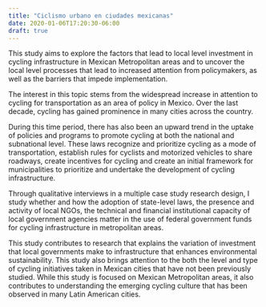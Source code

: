 ```yaml
---
title: "Ciclismo urbano en ciudades mexicanas"
date: 2020-01-06T17:20:30-06:00
draft: true
---
```


This study aims to explore the factors that lead to local level investment in cycling infrastructure in Mexican Metropolitan areas and to uncover the local level processes that lead to increased attention from policymakers, as well as the barriers that impede implementation.

The interest in this topic stems from the widespread increase in attention to cycling for transportation as an area of policy in Mexico. Over the last decade, cycling has gained prominence in many cities across the country. 

During this time period, there has also been an upward trend in the uptake of policies and programs to promote cycling at both the national and subnational level. These laws recognize and prioritize cycling as a mode of transportation, establish rules for cyclists and motorized vehicles to share roadways, create incentives for cycling and create an initial framework for municipalities to prioritize and undertake the development of cycling infrastructure.

Through qualitative interviews in a multiple case study research design, I study whether and how the adoption of state-level laws, the presence and activity of local NGOs, the technical and financial institutional capacity of local government agencies matter in the use of federal government funds for cycling infrastructure in metropolitan areas. 

This study contributes to research that explains the variation of investment that local governments make to infrastructure that enhances environmental sustainability. This study also brings attention to the both the level and type of cycling initiatives taken in Mexican cities that have not been previously studied. While this study is focused on Mexican Metropolitan areas, it also contributes to understanding the emerging cycling culture that has been observed in many Latin American cities.
